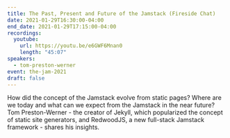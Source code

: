 ```yaml
---
title: The Past, Present and Future of the Jamstack (Fireside Chat)
date: 2021-01-29T16:30:00-04:00
end_date: 2021-01-29T17:15:00-04:00
recordings:
  youtube:
    url: https://youtu.be/e6GWF6Mnan0
    length: "45:07"
speakers:
  - tom-preston-werner
event: the-jam-2021
draft: false
---
```


How did the concept of the Jamstack evolve from static pages? Where are we today and what can we expect from the Jamstack in the near future? Tom Preston-Werner - the creator of Jekyll, which popularized the concept of static site generators, and RedwoodJS, a new full-stack Jamstack framework - shares his insights.
